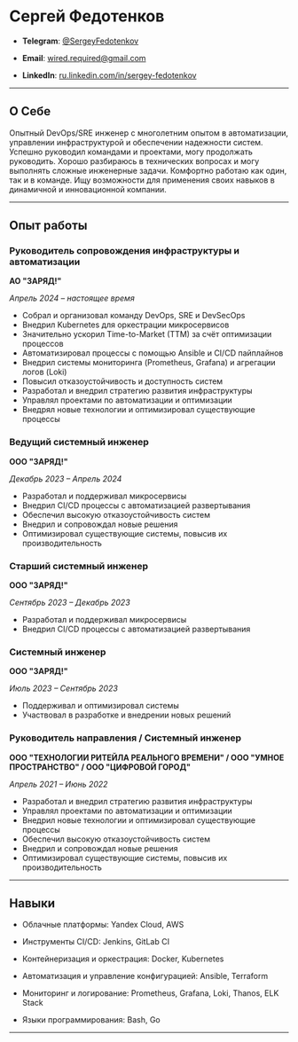 # Сергей Федотенков


-  **Telegram**: [@SergeyFedotenkov](https://t.me/SergeyFedotenkov)

-  **Email**: wired.required@gmail.com

-  **LinkedIn**: [ru.linkedin.com/in/sergey-fedotenkov](https://ru.linkedin.com/in/sergey-fedotenkov)  

---

  

## О Себе

  

Опытный DevOps/SRE инженер с многолетним опытом в автоматизации, управлении инфраструктурой и обеспечении надежности систем. Успешно руководил командами и проектами, могу продолжать руководить. Хорошо разбираюсь в технических вопросах и могу выполнять сложные инженерные задачи. Комфортно работаю как один, так и в команде. Ищу возможности для применения своих навыков в динамичной и инновационной компании.

  

---

  

## Опыт работы

  

### Руководитель сопровождения инфраструктуры и автоматизации

**АО "ЗАРЯД!"**

*Апрель 2024 – настоящее время*

- Собрал и организовал команду DevOps, SRE и DevSecOps
- Внедрил Kubernetes для оркестрации микросервисов
- Значительно ускорил Time-to-Market (TTM) за счёт оптимизации процессов
- Автоматизировал процессы с помощью Ansible и CI/CD пайплайнов
- Внедрил системы мониторинга (Prometheus, Grafana) и агрегации логов (Loki)
- Повысил отказоустойчивость и доступность систем
- Разработал и внедрил стратегию развития инфраструктуры
- Управлял проектами по автоматизации и оптимизации
- Внедрял новые технологии и оптимизировал существующие процессы

### Ведущий системный инженер

**ООО "ЗАРЯД!"**

*Декабрь 2023 – Апрель 2024*

- Разработал и поддерживал микросервисы
- Внедрил CI/CD процессы с автоматизацией развертывания
- Обеспечил высокую отказоустойчивость систем
- Внедрил и сопровождал новые решения
- Оптимизировал существующие системы, повысив их производительность

### Старший системный инженер

**ООО "ЗАРЯД!"**

*Сентябрь 2023 – Декабрь 2023*

- Разработал и поддерживал микросервисы
- Внедрил CI/CD процессы с автоматизацией развертывания

### Системный инженер

**ООО "ЗАРЯД!"**

*Июль 2023 – Сентябрь 2023*

- Поддерживал и оптимизировал системы
- Участвовал в разработке и внедрении новых решений

### Руководитель направления / Системный инженер

**ООО "ТЕХНОЛОГИИ РИТЕЙЛА РЕАЛЬНОГО ВРЕМЕНИ" / ООО "УМНОЕ ПРОСТРАНСТВО" / ООО "ЦИФРОВОЙ ГОРОД"**

*Апрель 2021 – Июнь 2022*

- Разработал и внедрил стратегию развития инфраструктуры
- Управлял проектами по автоматизации и оптимизации
- Внедрил новые технологии и оптимизировал существующие процессы
- Обеспечил высокую отказоустойчивость систем
- Внедрил и сопровождал новые решения
- Оптимизировал существующие системы, повысив их производительность

  

---

  
  

## Навыки

  

- Облачные платформы: Yandex Cloud, AWS

- Инструменты CI/CD: Jenkins, GitLab CI

- Контейнеризация и оркестрация: Docker, Kubernetes

- Автоматизация и управление конфигурацией: Ansible, Terraform

- Мониторинг и логирование: Prometheus, Grafana, Loki, Thanos, ELK Stack

- Языки программирования: Bash, Go

  

---


